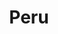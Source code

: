---
title: "Peru"
introtext: "Peru is een prachtig land aan de westkust van Zuid-Amerika. Bij Peru denken mensen vaak meteen aan de eeuwenoude Incastad Machu Pichu, die je kunt bereiken na een lange hike door het hooggebergte. Naast deze toeristische trekpleister heeft Peru nog veel meer te bieden. "
introimage: "https://lh3.googleusercontent.com/v6nmUi97pRUfFxZkr8hkc_Kgj4xX8tIPrnXgFCp-dwnUeK22z1nQOIODOX_xo9zUn0e-9xey6zmOJmRz3NBjtHGEvF6-NuZhU3PKR9yXvfTSDEF1kBPh4031VB3dFZG1y2t7yyxtKQ=w800"
surface: "1.285.000"
inhabitants: "32.170.000"
rate: "4,69"
valuta: "sol"
main_text: "Er zijn veel koloniale steden die je kunt bezoeken, maar je zult vooral versteld staan van de indrukwekkende natuur. Bezoek de bruisende hoofdstad Lima en reis daarna af naar de gezellige stad Arequipa. Onderweg vind je de mysterieuze Nascalijnen die de moeite waard zijn om te bezoeken. Peru is een erg veelzijdig land en is daarom de ideale reisbestemming voor iedereen die van de stad, maar vooral van prachtige natuur en rijke historie houdt!"
fact_one_text: ""
fact_two_text: ""
bigmac_index: ""
images: "https://lh3.googleusercontent.com/zBhTQZpKrwRL25p2grc6IDlekqhsDRm6ZQHt4uZay-wRLXCbw1Ru1WOeIionVvanpfn9kti9dHqqENsXbqH403dpugxJFDUIeFgXrlIJNE-_u1BX8LJl1gPq8trelMhLKM-nX4eXXw=w800|https://lh3.googleusercontent.com/32LO1OFaoNjn26rI0ftO8jFt_E88d6Ktu6myQhvh3t4_8q98qmdS7Jlb2BD89qL8XN9_HthQLtZ6suSH4Ozzleu--RMO0WNvz3l_8SHNK4EDCkXotskAkoBIFMK65plVnzuHoR3yIw=w800|https://lh3.googleusercontent.com/pp-Um3Dx_bU3_ejJsmxtRldCq6HsHYOs45xG730X7PIskdnlbJcd0GiVwrr6Ei0QOdqZUdro8vf96yhJ9nAGRvLflm0YPxrsLvZEjl1pL2VN7mo-VQFaTNH1-2W6hQWb0sGgCxC2gg=w800|https://lh3.googleusercontent.com/g3c3hqdd5a7qPKdAlcLR4v4zN8GaNKPsJzd5p5nwVsKBTPI3TM6Iuq9t0nWU5g-sZIexIUc9jL12FZyIGCweSGCnyhdCHM1ydevn8oGx2TKHv4IQbNNBWd9wDYvj1zNakhPf0BHPqQ=w800"
flight_button_title: "Check vluchtprijzen Peru"
flight_button_url: "https://lt45.net/c/?si=11986&li=1528136&wi=335922&ws=&dl=transport%2Fflights%2Fnl%2Fpe%2F%3Flocale%3Dnl-NL%26currency%3DEUR%26market%3DNL"
inspiration_url: "https://partner.bol.com/click/click?p=2&t=url&s=1025999&f=TXL&url=https%3A%2F%2Fwww.bol.com%2Fnl%2Ff%2Flonely-peru%2F9200000036538801%2F&name=Lonely%20Planet%20Peru%2C%20Lonely%20Planet"
country_code: "pe"
hotels_url: "https://www.booking.com/country/pe.nl.html?aid=1837623"
continent: "Zuid-Amerika"
---